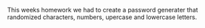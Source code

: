 This weeks homework we had to create a password generater that randomized characters, numbers, upercase and lowercase letters.

